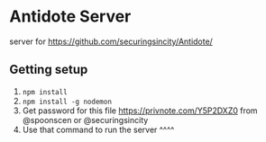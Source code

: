 # Antidote Server
server for https://github.com/securingsincity/Antidote/ 

## Getting setup
1. `npm install`
2. `npm install -g nodemon`
3. Get password for this file https://privnote.com/Y5P2DXZ0 from @spoonscen or @securingsincity 
4. Use that command to run the server ^^^^

